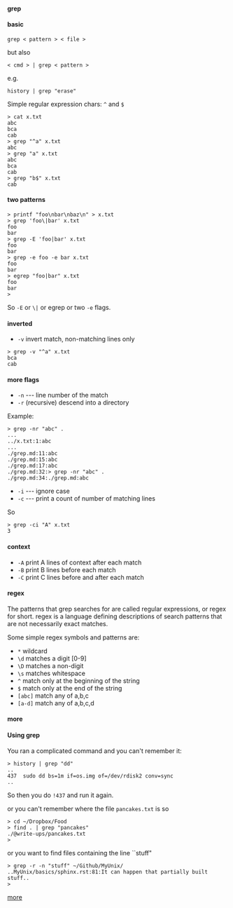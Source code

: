 #### grep

#### basic

``grep < pattern > < file >``

but also

``< cmd > | grep < pattern >``

e.g.

``history | grep "erase"``

Simple regular expression chars:  ``^`` and ``$``

```
> cat x.txt
abc
bca
cab
> grep "^a" x.txt
abc
> grep "a" x.txt
abc
bca
cab
> grep "b$" x.txt
cab
```

#### two patterns

```
> printf "foo\nbar\nbaz\n" > x.txt
> grep 'foo\|bar' x.txt
foo
bar
> grep -E 'foo|bar' x.txt
foo
bar
> grep -e foo -e bar x.txt
foo
bar
> egrep "foo|bar" x.txt
foo
bar
> 

```

So ``-E`` or ``\|`` or egrep or two ``-e`` flags.

#### inverted

- ``-v`` invert match, non-matching lines only

```
> grep -v "^a" x.txt
bca
cab
```

#### more flags

- ``-n`` --- line number of the match
- ``-r`` (recursive) descend into a directory

Example:

```
> grep -nr "abc" .
...
../x.txt:1:abc
...
./grep.md:11:abc
./grep.md:15:abc
./grep.md:17:abc
./grep.md:32:> grep -nr "abc" .
./grep.md:34:./grep.md:abc
```

- ``-i`` --- ignore case
- ``-c`` --- print a count of number of matching lines

So

```
> grep -ci "A" x.txt
3
```

#### context

- ``-A`` print A lines of context after each match
- ``-B`` print B lines before each match
- ``-C`` print C lines before and after each match

#### regex

The patterns that grep searches for are called regular expressions, or regex for short.  regex is a language defining descriptions of search patterns that are not necessarily exact matches.

Some simple regex symbols and patterns are:

- ``*`` wildcard
- ``\d`` matches a digit [0-9]
- ``\D`` matches a non-digit
- ``\s`` matches whitespace
- ``^`` match only at the beginning of the string
- ``$`` match only at the end of the string
- ``[abc]`` match any of a,b,c
- ``[a-d]`` match any of a,b,c,d

#### more

#### Using grep

You ran a complicated command and you can't remember it:

```
> history | grep "dd"
..
437  sudo dd bs=1m if=os.img of=/dev/rdisk2 conv=sync
..
```

So then you do ``!437`` and run it again.

or you can't remember where the file ``pancakes.txt`` is so

```
> cd ~/Dropbox/Food
> find . | grep "pancakes"
./@write-ups/pancakes.txt
>
```

or you want to find files containing the line ``stuff"

```
> grep -r -n "stuff" ~/Github/MyUnix/ 
..MyUnix/basics/sphinx.rst:81:It can happen that partially built stuff..
>
```

[more](https://github.com/telliott99/UnixQuickies/blob/master/grep.md)

